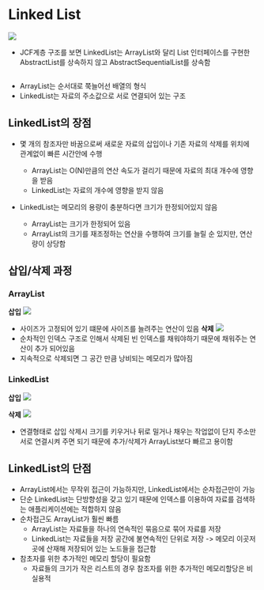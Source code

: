 # Linked List

![](https://www.nextree.co.kr/content/images/2021/01/jdchoi_20140220_JCF.png)

- JCF계층 구조를 보면 LinkedList는 ArrayList와 달리 List 인터페이스를 구현한 AbstractList를 상속하지 않고 AbstractSequentialList를 상속함

<img src="https://velog.velcdn.com/images/eoveol/post/43f0614c-4a03-422f-8afd-1d57021641de/image.png" title="" alt="" data-align="inline">

- ArrayList는 순서대로 쭉늘어선 배열의 형식 
- LinkedList는 자료의 주소값으로 서로 연결되어 있는 구조 

## LinkedList의 장점

- 몇 개의 참조자만 바꿈으로써 새로운 자료의 삽입이나 기존 자료의 삭제를 위치에 관계없이 빠른 시간안에 수행 
  
  - ArrayList는 O(N)만큼의 연산 속도가 걸리기 때문에 자료의 최대 개수에 영향을 받음 
  - LinkedList는 자료의 개수에 영향을 받지 않음 

- LinkedList는 메모리의 용량이 충분하다면 크기가 한정되어있지 않음 
  
  - ArrayList는 크기가 한정되어 있음 
  - ArrayList의 크기를 재조정하는 연산을 수행하여 크기를 늘릴 순 있지만, 연산량이 상당함 

## 삽입/삭제 과정

### ArrayList

**삽입**
![](https://velog.velcdn.com/images/eoveol/post/915a575b-d466-4e20-9781-3609ae244526/image.png)

- 사이즈가 고정되어 있기 떄문에 사이즈를 늘려주는 연산이 있음 
  **삭제**
  ![](https://velog.velcdn.com/images/eoveol/post/e2b96cd9-2316-413b-a5d6-8823f77fa631/image.png)
- 순차적인 인덱스 구조로 인해서 삭제된 빈 인덱스를 채워야하기 때문에 채워주는 연산이 추가 되어있음 
- 지속적으로 삭제되면 그 공간 만큼 낭비되는 메모리가 많아짐 

### LinkedList

**삽입**
![](https://velog.velcdn.com/images/eoveol/post/5c23449b-42fa-4c29-b43c-fd407cc669d0/image.png)

**삭제**
![](https://velog.velcdn.com/images/eoveol/post/4683223a-e316-4d5d-a217-48c6688ed890/image.png)

- 연결형태로 삽입 삭제시 크기를 키우거나 뒤로 밀거나 채우는 작업없이 단지 주소만 서로 연결시켜 주면 되기 때문에 추가/삭제가 ArrayList보다 빠르고 용이함 

## LinkedList의 단점

- ArrayList에서는 무작위 접근이 가능하지만, LinkedList에서는 순차접근만이 가능 
- 단순 LinkedList는 단방향성을 갖고 있기 때문에 인덱스를 이용하여 자료를 검색하는 애플리케이션에는 적합하지 않음 
- 순차접근도 ArrayList가 훨씬 빠름 
  - ArrayList는 자료들을 하나의 연속적인 묶음으로 묶어 자료를 저장 
  - LinkedList는 자료들을 저장 공간에 불연속적인 단위로 저장 
    -> 메모리 이곳저곳에 산재해 저장되어 있는 노드들을 접근함 
- 참초자를 위한 추가적인 메모리 할당이 필요함 
  - 자료들의 크기가 작은 리스트의 경우 참조자를 위한 추가적인 메모리할당은 비실용적 
